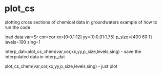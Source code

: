 # plot_cs
plotting cross sections of chemical data in groundwaters
example of how to run the code

load data
var=Sr
cor=cor
xx=[0:0.1:12]
yy=[0:0.01:1.75]
p_size=[400 60 1]
levels=100
sing=1

interp_dat=plot_cs_chem(var,cor,xx,yy,p_size,levels,sing) - save the interpolated data in interp_dat

plot_cs_chem(var,cor,xx,yy,p_size,levels,sing) - just plot
